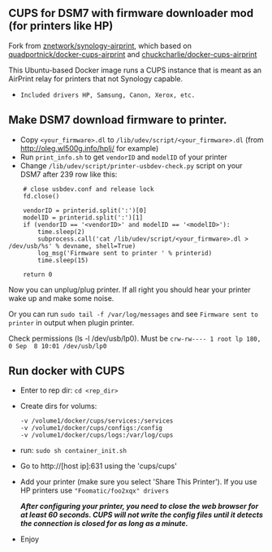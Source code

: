 ## CUPS for DSM7 with firmware downloader mod (for printers like HP)

Fork from [znetwork/synology-airprint](https://github.com/ziwork/synology-airprint), which based on [quadportnick/docker-cups-airprint](https://github.com/quadportnick/docker-cups-airprint) and [chuckcharlie/docker-cups-airprint](https://github.com/chuckcharlie/docker-cups-airprint)

This Ubuntu-based Docker image runs a CUPS instance that is meant as an AirPrint relay for printers that not Synology capable.
* `Included drivers HP, Samsung, Canon, Xerox, etc.`

## Make DSM7 download firmware to printer.

* Copy `<your_firmware>.dl` to `/lib/udev/script/<your_firmware>.dl` (from http://oleg.wl500g.info/hplj/ for example)
* Run `print_info.sh` to get `vendorID` and `modelID` of your printer
* Change `/lib/udev/script/printer-usbdev-check.py` script on your DSM7 after 239 row like this:
```
    # close usbdev.conf and release lock
    fd.close()

    vendorID = printerid.split(':')[0]
    modelID = printerid.split(':')[1]
    if (vendorID == '<vendorID>' and modelID == '<modelID>'):
        time.sleep(2)
        subprocess.call('cat /lib/udev/script/<your_firmware>.dl > /dev/usb/%s' % devname, shell=True)
        log_msg('Firmware sent to printer ' % printerid)
        time.sleep(15)
        
    return 0
```
Now you can unplug/plug printer. If all right you should hear your printer wake up and make some noise.

Or you can run `sudo tail -f /var/log/messages` and see `Firmware sent to printer` in output when plugin printer. 

Check permissions (ls -l /dev/usb/lp0). Must be `crw-rw---- 1 root lp 180, 0 Sep  8 10:01 /dev/usb/lp0`

## Run docker with CUPS
* Enter to rep dir: `cd <rep_dir>`
* Create dirs for volums:
    ```
    -v /volume1/docker/cups/services:/services
    -v /volume1/docker/cups/configs:/config
    -v /volume1/docker/cups/logs:/var/log/cups
    ```
* run: `sudo sh container_init.sh`
* Go to http://[host ip]:631 using the 'cups/cups'
* Add your printer (make sure you select 'Share This Printer'). If you use HP printers use `"Foomatic/foo2xqx" drivers`
  
  ***After configuring your printer, you need to close the web browser for at least 60 seconds. CUPS will not write the config files until it detects the connection is closed for as long as a minute.***
* Enjoy
